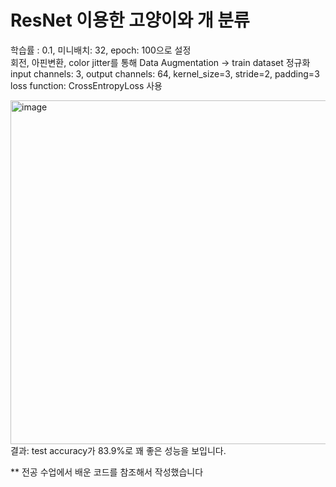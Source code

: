 # ResNet 이용한 고양이와 개 분류

학습률 : 0.1, 미니배치: 32, epoch: 100으로 설정 <br>
회전, 아핀변환, color jitter를 통해 Data Augmentation -> train dataset 정규화
input channels: 3, output channels: 64, kernel_size=3, stride=2, padding=3
loss function: CrossEntropyLoss 사용

<img width="550" alt="image" src="https://github.com/koreaoaz/OAZ_Computer_Vision_2023/assets/108310627/1061be18-8e24-459a-a36e-e7abe06b74fa">
결과: test accuracy가 83.9%로 꽤 좋은 성능을 보입니다.



** 전공 수업에서 배운 코드를 참조해서 작성했습니다 
